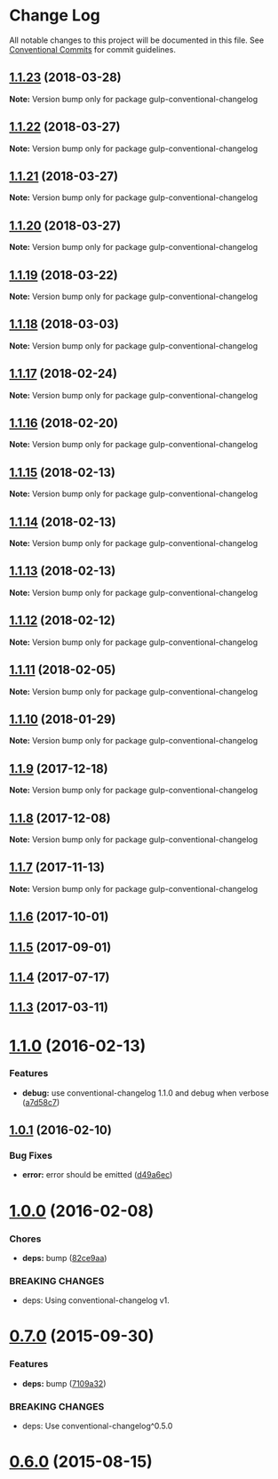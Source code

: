 # Change Log

All notable changes to this project will be documented in this file.
See [Conventional Commits](https://conventionalcommits.org) for commit guidelines.

<a name="1.1.23"></a>
## [1.1.23](https://github.com/conventional-changelog/conventional-changelog/compare/gulp-conventional-changelog@1.1.22...gulp-conventional-changelog@1.1.23) (2018-03-28)




**Note:** Version bump only for package gulp-conventional-changelog

<a name="1.1.22"></a>
## [1.1.22](https://github.com/conventional-changelog/conventional-changelog/compare/gulp-conventional-changelog@1.1.21...gulp-conventional-changelog@1.1.22) (2018-03-27)




**Note:** Version bump only for package gulp-conventional-changelog

<a name="1.1.21"></a>
## [1.1.21](https://github.com/conventional-changelog/conventional-changelog/compare/gulp-conventional-changelog@1.1.20...gulp-conventional-changelog@1.1.21) (2018-03-27)




**Note:** Version bump only for package gulp-conventional-changelog

<a name="1.1.20"></a>
## [1.1.20](https://github.com/conventional-changelog/conventional-changelog/compare/gulp-conventional-changelog@1.1.19...gulp-conventional-changelog@1.1.20) (2018-03-27)




**Note:** Version bump only for package gulp-conventional-changelog

<a name="1.1.19"></a>
## [1.1.19](https://github.com/conventional-changelog/conventional-changelog/compare/gulp-conventional-changelog@1.1.18...gulp-conventional-changelog@1.1.19) (2018-03-22)




**Note:** Version bump only for package gulp-conventional-changelog

<a name="1.1.18"></a>
## [1.1.18](https://github.com/conventional-changelog/conventional-changelog/compare/gulp-conventional-changelog@1.1.17...gulp-conventional-changelog@1.1.18) (2018-03-03)




**Note:** Version bump only for package gulp-conventional-changelog

<a name="1.1.17"></a>
## [1.1.17](https://github.com/conventional-changelog/conventional-changelog/compare/gulp-conventional-changelog@1.1.16...gulp-conventional-changelog@1.1.17) (2018-02-24)




**Note:** Version bump only for package gulp-conventional-changelog

<a name="1.1.16"></a>
## [1.1.16](https://github.com/conventional-changelog/conventional-changelog/compare/gulp-conventional-changelog@1.1.15...gulp-conventional-changelog@1.1.16) (2018-02-20)




**Note:** Version bump only for package gulp-conventional-changelog

<a name="1.1.15"></a>
## [1.1.15](https://github.com/conventional-changelog/gulp-conventional-changelog/compare/gulp-conventional-changelog@1.1.14...gulp-conventional-changelog@1.1.15) (2018-02-13)




**Note:** Version bump only for package gulp-conventional-changelog

<a name="1.1.14"></a>
## [1.1.14](https://github.com/conventional-changelog/gulp-conventional-changelog/compare/gulp-conventional-changelog@1.1.13...gulp-conventional-changelog@1.1.14) (2018-02-13)




**Note:** Version bump only for package gulp-conventional-changelog

<a name="1.1.13"></a>
## [1.1.13](https://github.com/conventional-changelog/gulp-conventional-changelog/compare/gulp-conventional-changelog@1.1.12...gulp-conventional-changelog@1.1.13) (2018-02-13)




**Note:** Version bump only for package gulp-conventional-changelog

<a name="1.1.12"></a>
## [1.1.12](https://github.com/conventional-changelog/gulp-conventional-changelog/compare/gulp-conventional-changelog@1.1.11...gulp-conventional-changelog@1.1.12) (2018-02-12)




**Note:** Version bump only for package gulp-conventional-changelog

<a name="1.1.11"></a>
## [1.1.11](https://github.com/conventional-changelog/gulp-conventional-changelog/compare/gulp-conventional-changelog@1.1.10...gulp-conventional-changelog@1.1.11) (2018-02-05)




**Note:** Version bump only for package gulp-conventional-changelog

<a name="1.1.10"></a>
## [1.1.10](https://github.com/conventional-changelog/gulp-conventional-changelog/compare/gulp-conventional-changelog@1.1.9...gulp-conventional-changelog@1.1.10) (2018-01-29)




**Note:** Version bump only for package gulp-conventional-changelog

<a name="1.1.9"></a>
## [1.1.9](https://github.com/conventional-changelog/gulp-conventional-changelog/compare/gulp-conventional-changelog@1.1.8...gulp-conventional-changelog@1.1.9) (2017-12-18)




**Note:** Version bump only for package gulp-conventional-changelog

<a name="1.1.8"></a>
## [1.1.8](https://github.com/conventional-changelog/gulp-conventional-changelog/compare/gulp-conventional-changelog@1.1.7...gulp-conventional-changelog@1.1.8) (2017-12-08)




**Note:** Version bump only for package gulp-conventional-changelog

<a name="1.1.7"></a>
## [1.1.7](https://github.com/conventional-changelog/gulp-conventional-changelog/compare/gulp-conventional-changelog@1.1.6...gulp-conventional-changelog@1.1.7) (2017-11-13)




**Note:** Version bump only for package gulp-conventional-changelog

<a name="1.1.6"></a>
## [1.1.6](https://github.com/conventional-changelog/gulp-conventional-changelog/compare/gulp-conventional-changelog@1.1.5...gulp-conventional-changelog@1.1.6) (2017-10-01)

<a name="1.1.5"></a>
## [1.1.5](https://github.com/conventional-changelog/gulp-conventional-changelog/compare/gulp-conventional-changelog@1.1.4...gulp-conventional-changelog@1.1.5) (2017-09-01)

<a name="1.1.4"></a>
## [1.1.4](https://github.com/conventional-changelog/gulp-conventional-changelog/compare/gulp-conventional-changelog@1.1.3...gulp-conventional-changelog@1.1.4) (2017-07-17)

<a name="1.1.3"></a>
## [1.1.3](https://github.com/conventional-changelog/gulp-conventional-changelog/compare/gulp-conventional-changelog@1.1.2...gulp-conventional-changelog@1.1.3) (2017-03-11)

<a name="1.1.0"></a>
# [1.1.0](https://github.com/stevemao/gulp-conventional-changelog/compare/v1.0.1...v1.1.0) (2016-02-13)


### Features

* **debug:** use conventional-changelog 1.1.0 and debug when verbose ([a7d58c7](https://github.com/stevemao/gulp-conventional-changelog/commit/a7d58c7))



<a name="1.0.1"></a>
## [1.0.1](https://github.com/stevemao/gulp-conventional-changelog/compare/v1.0.0...v1.0.1) (2016-02-10)


### Bug Fixes

* **error:** error should be emitted ([d49a6ec](https://github.com/stevemao/gulp-conventional-changelog/commit/d49a6ec))



<a name="1.0.0"></a>
# [1.0.0](https://github.com/stevemao/gulp-conventional-changelog/compare/v0.7.0...v1.0.0) (2016-02-08)


### Chores

* **deps:** bump ([82ce9aa](https://github.com/stevemao/gulp-conventional-changelog/commit/82ce9aa))


### BREAKING CHANGES

* deps: Using conventional-changelog v1.



<a name="0.7.0"></a>
# [0.7.0](https://github.com/stevemao/gulp-conventional-changelog/compare/v0.6.0...v0.7.0) (2015-09-30)


### Features

* **deps:** bump ([7109a32](https://github.com/stevemao/gulp-conventional-changelog/commit/7109a32))


### BREAKING CHANGES

* deps: Use conventional-changelog^0.5.0



<a name="0.6.0"></a>
# [0.6.0](https://github.com/stevemao/gulp-conventional-changelog/compare/v0.5.0...v0.6.0) (2015-08-15)
